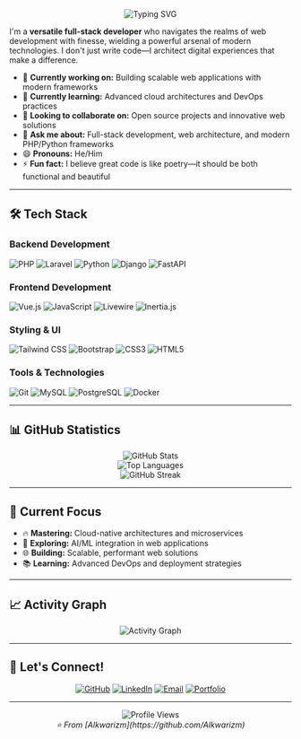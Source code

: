 <div align="center">
  <img src="https://readme-typing-svg.herokuapp.com?font=Fira+Code&pause=1000&color=2E9EF7&center=true&vCenter=true&width=435&lines=Full-Stack+Developer;Web+Architecture+Enthusiast;Digital+Experience+Craftsman;Always+Learning+New+Technologies" alt="Typing SVG" />
</div>

I'm a **versatile full-stack developer** who navigates the realms of web development with finesse, wielding a powerful arsenal of modern technologies. I don't just write code—I architect digital experiences that make a difference.

- 🔭 **Currently working on:** Building scalable web applications with modern frameworks
- 🌱 **Currently learning:** Advanced cloud architectures and DevOps practices
- 👯 **Looking to collaborate on:** Open source projects and innovative web solutions
- 💬 **Ask me about:** Full-stack development, web architecture, and modern PHP/Python frameworks
- 😄 **Pronouns:** He/Him
- ⚡ **Fun fact:** I believe great code is like poetry—it should be both functional and beautiful

---

## 🛠️ Tech Stack

### Backend Development
![PHP](https://img.shields.io/badge/PHP-777BB4?style=for-the-badge&logo=php&logoColor=white)
![Laravel](https://img.shields.io/badge/Laravel-FF2D20?style=for-the-badge&logo=laravel&logoColor=white)
![Python](https://img.shields.io/badge/Python-3776AB?style=for-the-badge&logo=python&logoColor=white)
![Django](https://img.shields.io/badge/Django-092E20?style=for-the-badge&logo=django&logoColor=white)
![FastAPI](https://img.shields.io/badge/FastAPI-005571?style=for-the-badge&logo=fastapi&logoColor=white)

### Frontend Development
![Vue.js](https://img.shields.io/badge/Vue.js-35495E?style=for-the-badge&logo=vue.js&logoColor=4FC08D)
![JavaScript](https://img.shields.io/badge/JavaScript-F7DF1E?style=for-the-badge&logo=javascript&logoColor=black)
![Livewire](https://img.shields.io/badge/Livewire-4E56A6?style=for-the-badge&logo=livewire&logoColor=white)
![Inertia.js](https://img.shields.io/badge/Inertia.js-9553E9?style=for-the-badge&logo=inertia&logoColor=white)

### Styling & UI
![Tailwind CSS](https://img.shields.io/badge/Tailwind_CSS-38B2AC?style=for-the-badge&logo=tailwind-css&logoColor=white)
![Bootstrap](https://img.shields.io/badge/Bootstrap-563D7C?style=for-the-badge&logo=bootstrap&logoColor=white)
![CSS3](https://img.shields.io/badge/CSS3-1572B6?style=for-the-badge&logo=css3&logoColor=white)
![HTML5](https://img.shields.io/badge/HTML5-E34F26?style=for-the-badge&logo=html5&logoColor=white)

### Tools & Technologies
![Git](https://img.shields.io/badge/Git-F05032?style=for-the-badge&logo=git&logoColor=white)
![MySQL](https://img.shields.io/badge/MySQL-00000F?style=for-the-badge&logo=mysql&logoColor=white)
![PostgreSQL](https://img.shields.io/badge/PostgreSQL-316192?style=for-the-badge&logo=postgresql&logoColor=white)
![Docker](https://img.shields.io/badge/Docker-2496ED?style=for-the-badge&logo=docker&logoColor=white)

---

## 📊 GitHub Statistics

<div align="center">
  <img src="https://github-readme-stats.vercel.app/api?username=Alkwarizm&show_icons=true&theme=tokyonight&hide_border=true&count_private=true" alt="GitHub Stats" />
</div>

<div align="center">
  <img src="https://github-readme-stats.vercel.app/api/top-langs/?username=Alkwarizm&layout=compact&theme=tokyonight&hide_border=true" alt="Top Languages" />
</div>

<div align="center">
  <img src="https://github-readme-streak-stats.herokuapp.com/?user=Alkwarizm&theme=tokyonight&hide_border=true" alt="GitHub Streak" />
</div>

---

## 🎯 Current Focus

- 🔥 **Mastering:** Cloud-native architectures and microservices
- 🚀 **Exploring:** AI/ML integration in web applications
- 🌐 **Building:** Scalable, performant web solutions
- 📚 **Learning:** Advanced DevOps and deployment strategies

---

## 📈 Activity Graph

<div align="center">
  <img src="https://github-readme-activity-graph.vercel.app/graph?username=Alkwarizm&theme=tokyo-night&hide_border=true" alt="Activity Graph" />
</div>

---

## 🤝 Let's Connect!

<div align="center">
  
[![GitHub](https://img.shields.io/badge/GitHub-100000?style=for-the-badge&logo=github&logoColor=white)](https://github.com/Alkwarizm)
[![LinkedIn](https://img.shields.io/badge/LinkedIn-0077B5?style=for-the-badge&logo=linkedin&logoColor=white)](https://linkedin.com/in/alkwarizm)
[![Email](https://img.shields.io/badge/Email-D14836?style=for-the-badge&logo=gmail&logoColor=white)](mailto:your.email@example.com)
[![Portfolio](https://img.shields.io/badge/Portfolio-FF5722?style=for-the-badge&logo=todoist&logoColor=white)](https://your-portfolio.com)

</div>

---

<div align="center">
  <img src="https://komarev.com/ghpvc/?username=Alkwarizm&color=blueviolet&style=for-the-badge" alt="Profile Views" />
</div>

<div align="center">
  <i>⭐️ From [Alkwarizm](https://github.com/Alkwarizm)</i>
</div>
